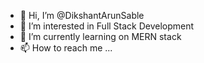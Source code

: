 - 👋 Hi, I’m @DikshantArunSable
- 👀 I’m interested in Full Stack Development
- 🌱 I’m currently learning on MERN stack
- 📫 How to reach me ...

<!---
DikshantArunSable/DikshantArunSable is a ✨ special ✨ repository because its `README.md` (this file) appears on your GitHub profile.
You can click the Preview link to take a look at your changes.
--->
